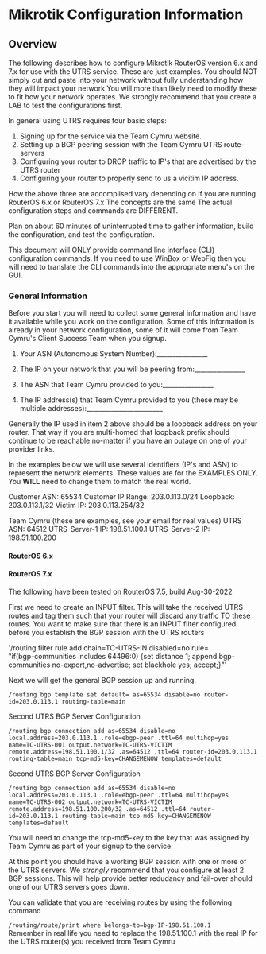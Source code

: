 # Mikrotik Configuration Information

## Overview

The following describes how to configure Mikrotik RouterOS version 6.x and 7.x for use with the UTRS service. 
These are just examples.  You should NOT simply cut and paste into your network without fully understanding how they will impact your network
You will more than likely need to modify these to fit how your network operates. 
We strongly recommend that you create a LAB to test the configurations first.

In general using UTRS requires four basic steps:

1. Signing up for the service via the Team Cymru website.
2. Setting up a BGP peering session with the Team Cymru UTRS route-servers
3. Configuring your router to DROP traffic to IP's that are advertised by the UTRS router
4. Configuring your router to properly send to us a vicitim IP address.

How the above three are accomplised vary depending on if you are running RouterOS 6.x or RouterOS 7.x   The concepts are the same
The actual configuration steps and commands are DIFFERENT.

Plan on about 60 minutes of uninterrupted time to gather information, build the configuration, and test the configuration.

This document will ONLY provide command line interface (CLI) configuration commands.   If you need to use WinBox or WebFig then you will need
to translate the CLI commands into the appropriate menu's on the GUI.


### General Information

Before you start you will need to collect some general information and have it available while you work on the configuration.
Some of this information is already in your network configuration, some of it will come from Team Cymru's Client Success Team when you signup.

1. Your ASN (Autonomous System Number):________________

2. The IP on your network that you will be peering from:________________

3. The ASN that Team Cymru provided to you:________________

4. The IP address(s) that Team Cymru provided to you (these may be multiple addresses):________________________

Generally the IP used in item 2 above should be a loopback address on your router.  That way if you are multi-homed that loopback prefix
should continue to be reachable no-matter if you have an outage on one of your provider links.

In the examples below we will use several identifiers (IP's and ASN) to represent the network elements.
These values are for the EXAMPLES ONLY.  You **WILL** need to change them to match the real world.

Customer ASN: 65534
Customer IP Range:  203.0.113.0/24
Loopback:  203.0.113.1/32
Victim IP:  203.0.113.254/32

Team Cymru (these are examples, see your email for real values)
UTRS ASN: 64512
UTRS-Server-1 IP:  198.51.100.1
UTRS-Server-2 IP:  198.51.100.200

#### RouterOS 6.x


#### RouterOS 7.x

The following have been tested on RouterOS 7.5, build Aug-30-2022


First we need to create an INPUT filter.  This will take the received UTRS routes and tag them such that your router will discard any traffic TO these routes.
You want to make sure that there is an INPUT filter configured before you establish the BGP session with the UTRS routers

'/routing filter rule
add chain=TC-UTRS-IN disabled=no rule=\
"if(bgp-communities includes 64496:0) {set distance 1; append bgp-communities no-export,no-advertise; set blackhole yes; accept;}"'

Next we will get the general BGP session up and running.

`/routing bgp template
set default= as=65534 disable=no router-id=203.0.113.1 routing-table=main`

Second UTRS BGP Server Configuration

`/routing bgp connection
add as=65534 disable=no local.address=203.0.113.1 .role=ebgp-peer .ttl=64 multihop=yes name=TC-UTRS-001 output.network=TC-UTRS-VICTIM remote.address=198.51.100.1/32 .as=64512 .ttl=64 router-id=203.0.113.1 routing-table=main tcp-md5-key=CHANGEMENOW templates=default`

Second UTRS BGP Server Configuration

`/routing bgp connection
add as=65534 disable=no local.address=203.0.113.1 .role=ebgp-peer .ttl=64 multihop=yes name=TC-UTRS-002 output.network=TC-UTRS-VICTIM remote.address=198.51.100.200/32 .as=64512 .ttl=64 router-id=203.0.113.1 routing-table=main tcp-md5-key=CHANGEMENOW templates=default`

You will need to change the tcp-md5-key to the key that was assigned by Team Cymru as part of your signup to the service.

At this point you should have a working BGP session with one or more of the UTRS servers.  We *strongly* recommend that you configure at least 2 
BGP sessions.  This will help provide better redudancy and fail-over should one of our UTRS servers goes down.

You can validate that you are receiving routes by using the following command

`/routing/route/print where belongs-to=bgp-IP-198.51.100.1`  
Remember in real life you need to replace the 198.51.100.1 with the real IP for the UTRS router(s) you received from Team Cymru






